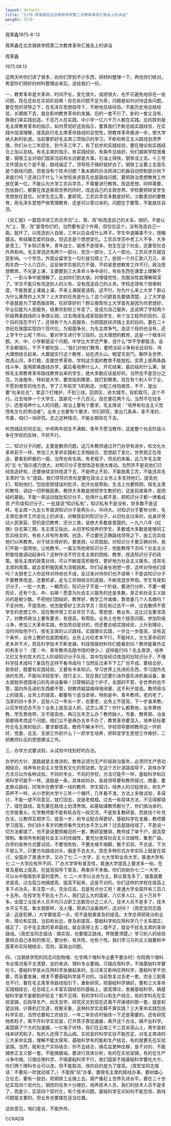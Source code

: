 ```yaml
---
layout: default
title: "3170.周荣鑫在北京钢铁学院第二次教育革命汇报会上的讲话"
weight: 3170
---
```


周荣鑫1975-8-13

周荣鑫在北京钢铁学院第二次教育革命汇报会上的讲话

周荣鑫

1975.08.13

这两天听你们讲了很多，向你们学到不少东西，把材料整理一下，再找你们核对。希望你们把好的材料整理出来后，送给我们一份。

一，教育革命是大革命，时间不长，变化很大，成绩很大，也不可避免地存在一些问题，现在还处在实验阶段嘛！存在些问题不足为奇，问题是如何对待这些问题。要在党的领导之下，在毛泽东思想指导下，不断地总结经验。不能历史地总结经验，长期拖下去，就会影响教育革命的发展。旧的一套不行了，新的一套又没有，靠我们来实践创造。千百万人在实践，中小学一亿八千万人都在实践。总的原则是毛主席教育革命的指示，如何贯彻好这些指示，要靠我们不断总结实践经验，在实践中加深理解，提高执行毛主席革命路线的自觉性，把教育革命推进一步，使大学纳入新的轨道。当前要抓好毛主席三项指示的学习，不断和修正主义路线划清界限。你们从七二年招生，到今天三年了，有了初步的实践经验，要在理论和实践结合上加以总结。有毛主席的指示，有实践经验，有条件总结好。你们钢铁学院很重要，钢铁工业对咱们国家当前和长远都是大事。石油上得快，钢铁没上去。十三号文件提出七个是不是，路线端正了，领导班子搞好就好办了。钢铁工业要上去首先是个路线问题，但是没有个技术问题？象太钢的办法把进口机器自动控制部分拆下来能行吗？还进口干什么？从学校来讲首先也是路线问题，要把政治思想教育工作放在第一位，不能认为大学工农兵学员，不需要进行教育。改造思想，同样需要，包括我们，都要在改造客观世界的同时，改造自己的主观世界。学校要把转变学生思想放在首位。对学生怎么管，要研究。工农兵学员多数是好的，少数差劲的要教育，用毛泽东思想严格管理教育，还是可以管过来的。问题在于要管，不能放任自流。

《文汇报》一篇短评讲工农兵学员“上、管、改”和改造自己的关系，很好。不能认为“上、管、改”是管你们的，当然要有这个作用，但仅仅这个，没有改造自己一面，就坏了。以改造别人自居，三年以后会成什么样子。学生中退婚事不少，按婚姻法，有结婚恋爱的自由，但这总是个思想变化。工农兵学员中老工人不多，大多是青工，下乡知识青年，青年战士，锻炼不是很多。他生在这个社会，还要受社会外界影响。毛主席说还有两个一部分，党员一部分，工人一部分。工农兵学员就会受影响。一个学员，外国女留学生一勾引就勾搭上了。放假一个月汇款八万元，采购东西一个人六百斤。这反映学员抵抗力不强，不抓紧思想教育工作不行。政治思想教育，不光是上课，主要要到三大革命斗争中进行，有些东西在课堂上理解不了，一到斗争中就理解了。比如你们到太钢，对增强党性，克服派性就理解得深了。学员不能只有改造别人的义务，没有改造自己的义务。学校还得有个规章制度，不能我爱上课就上课，不来上课就是请假，这不行。你为什么来上大学？群众为什么推荐你上大学？上大学的任务是什么？这个问题首先要搞清楚。上了大学是不是就是为了穿西服皮鞋，吃好穿好的？群众推荐你上大学首先是因为你思想好，毕业后能为人民服务，结果你到校三年变了，变成为自己服务，这说明了学校两个阶级两条路线的斗争很尖锐。过去用成名成家鼓励学生，有个当工程师的目的。这个目的现在不行了，还得有个为人民服务、为把国民经济搞上去的目的。要在二十世纪在我国实现四个现代化，为祖国争光，为毛主席争气。连这个目的也没有，还上学干什么呢？所以，要对学生进行学习目的、远大理想的教育，这是一个根本问题。大、中、小学都是这个问题。中学比大学还严重，说什么“学不学都能活，会不会都插队，干不干都吃饭……”我们对他们教育，要把当前斗争和长远目标、伟大理想结合起来。大寨就实行这个教育，站在虎头山，眼望天安门，胸怀全世界，改造山河，多打粮，支援世界革命。学校这方面的教育不能放松。实质上是两条路线斗争，是用那条路线办学，最后看培养什么人，开花结果，最后结的什么果。按照毛主席教育革命路线教育出来的学生，绝大多数应该是好的，当然也不是百分之百。为谁服务，特别是大学，要党指到哪里，就打到哪里。现在有个别人毕了业，不愿到艰苦的地方去，学了三年航空飞机制造，分配三线怕艰苦，不干，提出要“社来社去”，拿这个打掩护，不到三线，回郊区，进大城市，投机取巧，这个不行。过去培养一个大学生，国家花一千几百元，现在要花两千元。当然不在钱多少，还是培养什么人的问题。政治上要有个要求，毛主席说：“培养有社会主义觉悟有文化的劳动者”。业务上也要有个要求，你们研究，拿出几条来，拿不准的，市委、咱们一块研究。总之这种情况，不能长期存在下去。

听西城区的同志说，中师两年招生不满额，青年不愿当教师，这是整个社会阶级斗争在学校的反映，不抓不行。

二，知识分子问题，主要是教师问题。这几年教师通过开门办学有进步，和文化大革命前不一样，参加三大革命实践和工农相结合，思想起了变化，世界观正在改造，要看到积极的一面。当然也有毛病，有老框子，但总的来看，这几年毛主席的“五·七”指示威力很大，对知识分子思想改造有很大推动。当然并不是说他们已经改造好啦，还要继续坚持改造下去，不能停止不前，不能脱离工农，不能违背毛主席的“五·七”道路。我们领导的责任是要在政治上业务上多支持他们，提高他们，帮助他们，包括思想错误的批评，批评也是帮助。生活上也要照顾。按毛主席的教导，调动一切积极因素。教师大多数是想把学生教好的，这是前提条件，是团结的基础。不能一来运动就批知识分子，批得什么都不是，把知识分子都一律看成资 产阶级知识分子。一批就说“知识私有”，知识私有不是没有，但多数不是这样。毛主席一九五七年就讲知识分子是两头小，中间大。对知识分子要有分析，毛主席在宣传工作会议上的讲话，对解放前的知识分子，从旧社会过来的，出身非劳动人民家庭，受的是旧教育，还分三类，说绝大多数是爱国的。一九六八年《红旗》杂志第三期，毛主席又指出，从旧学校培养的学生，多数或大多数是能够同工农兵结合的，有些人并有所发明、创造，不过要在正确路线领导之下，由工农兵给他们以再教育。对于结合得好的，要表扬，以资鼓励。对知识分子要正确对待，我们不能一面用他，让他教书，一面又骂他臭知识分子，他能教得下去吗？社会主义积极性能调动起来吗？这种作法不符合毛主席的团结、教育、改造知识分子的政策。按毛主席的政策对待，可以不断提高积极性，更好地为社会主义服务。违背毛主席的政策，就会变积极因素为消极因素。你们设身处地想一想，这样对待他们成吗？太钢老工人你这样对待他也不成，反过来对待你们也不成嘛！不是说知识分子不要教育改造，还要抓紧，走与工农相结合的道路，不断改造世界观。学生骂臭知识分子，一批一大套，一概而论。知识分子不是一个阶级，要进行分析，不要一概而论，还有个左、中、右嘛！愿意为社会主义服务的还是多数，真正和社会主义敌对的是极少数。不把他们团结好，教育好，教学工作谁做，靠党委几个人去做吗？不支持他，不提高他，他怎能管好工农兵学员！现在和过去不一样，过去教师不管学生的思想工作，现在教师带工农兵学员下去，管思想，教业务，这比过去要求高了。对教师政治上要有要求，有提高，有帮助。业务上也有个提高问题。参加阶级斗争，参加三大革命实践，参加劳动是对的，但还要总结实践经验，上升到理论，没时间给他不行，按毛主席的认识路线，实践理论实践，一步比一步提高，没有这个条件，业务上教好也是困难的。业务上光吃老本不行，不能持久，文化革命前的老本并不大，而且科学技术不断发展。科技情报材料你们能看到吗？教师能看外文的有多少？（答：中、青年教师去图书馆的很少。）这样能行吗？毛主席讲，培养又红又专的宏大的工人阶级知识分子队伍，其中包括经过改造的旧知识分子，不懂科学技术成吗？象现在这样不看书成吗？当然反过来不下工厂也不成，要结合好，安排好，既要有实践经验，又要有书本知识。学习世界上先进的东西，学习国外先进的东西，不能叫洋奴哲学，爬行主义。现在我们还要引进外国先进机器设备，象太钢就有德国进口的先进设备嘛！只管眼前这个炉子，全国的不管，全世界的也不管，国内外先进的东西都不管，把教师脑袋搞得很闭塞，这不利于提高。教师政治上的提高，业务上的提高，都要有个适当安排。特别是中、青年教师，老的老了，当家的四十多岁，这些人过一年长一岁，也要老，业务上不提高，下一步谁来教，以后学校还办不办？业务上提高没人抓，这怎么得了！你什么都靠他，业务靠他教，学生靠他带，又不提高他，再过五年怎么办？教师缺人，市委、教育部、冶金部都得考虑这个问题。咱们又不是再办五年不办了，教育革命要深入，培养目标要符合毛主席的指示，要求都很高，教师不解决不行。学校领导要把教师这一环抓好，党委、总支、支部工作抓什么？一抓学生培养，把转变学生思想工作做好，二抓教师队伍的思想建设工作。

三，办学方式要试验，从试验中找到好的办法。

办学的方针、道路就是主席讲的，教育必须为无产阶级政治服务，必须同生产劳动相结合，培养有社会主义觉悟有文化的劳动者。在这个方针道路指导下，具体办学方法可以作各种试验。不同的专业，不同的学校，方法可能不一样，基础科学和应用科学可能不一样。道路是一条，具体如何办，各级领导要和教师探讨、商量，要走群众路线，同常年在教学第一线的教师、学生探讨。培养人的过程很长，和生产茶杯不一样，从小学到大学十三年一个循环，几年看不准，方法上多做试验，多探讨，不能一提不同意见，就打回去，说是老框框。过去一些具体方法，不见得都错了，错在路线，首先要在路线上划清界限。如基础课教师都分了，你们搞冶金的，化学是重头，化学教师能不能有机会在一起交流，不是恢复教研室，而是找个补充办法，让教师互相学习，提高一步，和专业配合得更好。基础科学在发展，教师要学习提高，你们四十多岁的教师看外文的水平怎么样？过去是路线错了，不是说一切方法都错了，也不是说要照搬旧的一套，教研室撤销，教师成了单干户，提高受限制。集体所有制是社会主义的优越性，要充分发挥社会主义优越性，集思广益。办学的各种方式要试验，不要怕失败，不要太缩手缩脚，敢于实验，不合适，下次不那么干。只要方向路线对头，偏差不会太大。现在多种形式办学实际上就是在探讨，全国办了普通大学，又办了七·二一大学、五·七大学和业余大学。普通大学和七·二一大学应有所不同，厂办大学带有普及性，普通大学提高上要求多一些。在普及基础上提高，在提高指导下普及，两者并不矛盾。你们协助办七·二一大学，可以从中吸取到丰富的营养。七·二一大学以业余为主。群众普及多了，接着就要求提高，过去孤立地搞提高，提高不起来，这是不对的。你们这样的学校在提高上多下点功夫，多注意一点，完全应该，总是有点分工吧！普通大学全国共有三百八十五所，在校学生不到五十万人，我们这么大的国家，八亿多人口，五十万并不多。全国工业技术人员平均只占职工总数百分之二点八，技术人员不是多了，技术水平又不高，象太钢那样，没人懂，把进口设备搞坏，这对吗？（周宏宝同志插话：这是犯罪。）大学要提高一点，但不是脱离普及的提高。大学总得把政治和业务，理论和实践，当前和长远，普及和提高，基础科学和应用科学几个关系摆正。摆正了，合乎毛主席的革命路线，就会突得上去；摆不正，就会干扰毛主席的革命路线。（周宏宝同志插话：搞实验，也要摆正路线，界限要清楚。）学习别人的经验要结合自己本校的情况，要分析，有共性，也有个性。我们学习马列主义就要和中国革命实际相结合，否则，容易出问题。

四，（当钢铁学院的同志问到物理、化学两个理科专业要不要办时）你院两个理科专业情况我不太清楚，总的来讲，理科专业要搞。只搞应用科学，不搞基础科学要吃亏。基础科学是从应用科学发展起来的，反过来又影响应用科学，基础科学不但要，而且要发展，根本不要基础科学是不对的。当前恢复过去老一套，完全三脱离也不行。要在毛主席革命路线指引下，重新研究，把基础科学搞好。要和三大革命实践相结合，在总结工人丰富实践经验的基础上，提高理论，发展基础科学。搞基础科学是不是都到炉前去？那不见得。有的学科可以和生产结合，有的学科先在实验室搞，后指导生产。如天文学，研究天文到现在还离不开康德的那一套，就是和望远镜、计算机打交道，观察天象，这种科学实验算不算实践？三大革命实践包括科学实验，当然也要和工农结合，一年二年到农村锻炼一下还是需要的。还有研究物质粒子，离不开科学实验室，打开质子靠加速器，离开这个办法，搞不出科学。美国搞了个大的加速器，一亿电子伏特，我们在云南三千二百米高山上，用宇宙射线来研究粒子，有的人还得了高山病。实验室的科学实验不能否定，对毛主席讲的三大革命实践，理解不能太狭窄，基础科学有的能和生产结合，有的就要先在实验室搞。当然，能和生产实际结合，你不去结合，搞花盆里种庄稼，是不对的，不能搞修正主义那一套。不能搞极端，要进行具体分析，有的在实验室搞，有的在生产斗争中搞。只搞应用科学，不搞基础科学不行，我们国家不搞基础科学要吃大亏。你们两个理科专业可以改，但不能取消，改的目的是为了提高。（周宏宝同志插话：不要风一吹就动摇了。）不能按“风”办事，要按毛主席的路线办事。要树雄心立壮志，要有一股劲，把钢铁工业搞上去。钢产量赶上世界先进水平，要在二十世纪实现四个现代化，钢院的任务十分艰巨，培养技术人员，我们的技术人员不是多了，而是少，实现四个现代化，有个技术问题。基础科学无论如何不能忽视，路线问题是主要的，但业务也要摆在适当位置。

这些意见，咱们座谈，不能外传。

CCRADB

